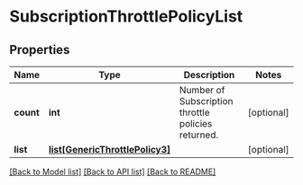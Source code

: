 # SubscriptionThrottlePolicyList

## Properties
Name | Type | Description | Notes
------------ | ------------- | ------------- | -------------
**count** | **int** | Number of Subscription throttle policies returned.  | [optional] 
**list** | [**list[GenericThrottlePolicy3]**](GenericThrottlePolicy3.md) |  | [optional] 

[[Back to Model list]](../README.md#documentation-for-models) [[Back to API list]](../README.md#documentation-for-api-endpoints) [[Back to README]](../README.md)


